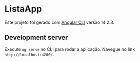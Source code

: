 # ListaApp

Este projeto foi gerado com [Angular CLI](https://github.com/angular/angular-cli) versão 14.2.3.

## Development server

Execute `ng serve` no CLI para rodar a aplicação. Navegue no link `http://localhost:4200/`.

